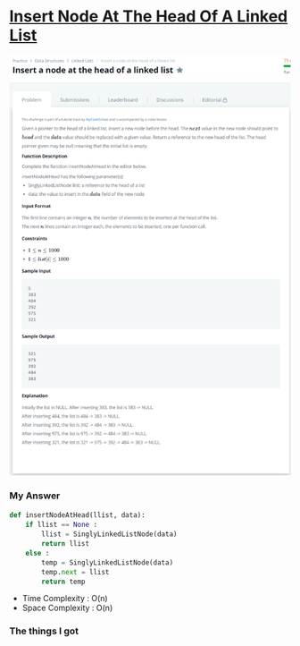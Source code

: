 # [Insert Node At The Head Of A Linked List](https://www.hackerrank.com/challenges/insert-a-node-at-the-head-of-a-linked-list/problem)

![image](Problem.png)



### My Answer

```python
def insertNodeAtHead(llist, data):   
    if llist == None : 
        llist = SinglyLinkedListNode(data)
        return llist
    else : 
        temp = SinglyLinkedListNode(data)
        temp.next = llist
        return temp
```

* Time Complexity : O(n)
* Space Complexity : O(n)



### The things I got
